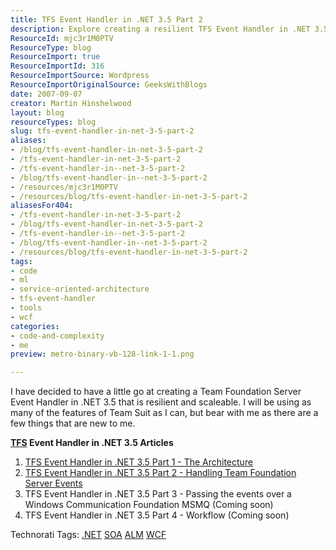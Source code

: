 ```yaml
---
title: TFS Event Handler in .NET 3.5 Part 2
description: Explore creating a resilient TFS Event Handler in .NET 3.5. Join Martin Hinshelwood as he guides you through handling Team Foundation Server events effectively.
ResourceId: mjc3r1M0PTV
ResourceType: blog
ResourceImport: true
ResourceImportId: 316
ResourceImportSource: Wordpress
ResourceImportOriginalSource: GeeksWithBlogs
date: 2007-09-07
creator: Martin Hinshelwood
layout: blog
resourceTypes: blog
slug: tfs-event-handler-in-net-3-5-part-2
aliases:
- /blog/tfs-event-handler-in-net-3-5-part-2
- /tfs-event-handler-in-net-3-5-part-2
- /tfs-event-handler-in--net-3-5-part-2
- /blog/tfs-event-handler-in--net-3-5-part-2
- /resources/mjc3r1M0PTV
- /resources/blog/tfs-event-handler-in-net-3-5-part-2
aliasesFor404:
- /tfs-event-handler-in-net-3-5-part-2
- /blog/tfs-event-handler-in-net-3-5-part-2
- /tfs-event-handler-in--net-3-5-part-2
- /blog/tfs-event-handler-in--net-3-5-part-2
- /resources/blog/tfs-event-handler-in-net-3-5-part-2
tags:
- code
- ml
- service-oriented-architecture
- tfs-event-handler
- tools
- wcf
categories:
- code-and-complexity
- me
preview: metro-binary-vb-128-link-1-1.png

---
```

I have decided to have a little go at creating a Team Foundation Server Event Handler in .NET 3.5 that is resilient and scaleable. I will be using as many of the features of Team Suit as I can, but bear with me as there are a few things that are new to me.

**[TFS](http://msdn2.microsoft.com/en-us/teamsystem/aa718934.aspx "Team Foundation Server") Event Handler in .NET 3.5 Articles**

1. [TFS Event Handler in .NET 3.5 Part 1 - The Architecture](http://blog.hinshelwood.com/archive/2007/08/21/TFS-Event-Handler-in-NET-3-5-Part-1-The-Architecture.aspx)
2. [TFS Event Handler in .NET 3.5 Part 2 - Handling Team Foundation Server Events](http://blog.hinshelwood.com/archive/2007/09/07/TFS-Event-Handler-in-NET-3-5-Part-2-Handling-Team-Foundation-Server-Events.aspx)
3. TFS Event Handler in .NET 3.5 Part 3 - Passing the events over a Windows Communication Foundation MSMQ (Coming soon)
4. TFS Event Handler in .NET 3.5 Part 4 - Workflow (Coming soon)

Technorati Tags: [.NET](http://technorati.com/tags/.NET) [SOA](http://technorati.com/tags/SOA) [ALM](http://technorati.com/tags/ALM) [WCF](http://technorati.com/tags/WCF)
